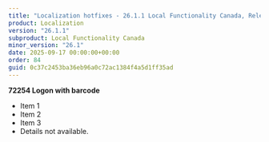 ```yaml
---
title: "Localization hotfixes - 26.1.1 Local Functionality Canada, Release date September 17, 2025 - Hotfixes"
product: Localization
version: "26.1.1"
subproduct: Local Functionality Canada
minor_version: "26.1"
date: 2025-09-17 00:00:00+00:00
order: 84
guid: 0c37c2453ba36eb96a0c72ac1384f4a5d1ff35ad
---
```


**72254 Logon with barcode**- Item 1- Item 2- Item 3- Details not available.
